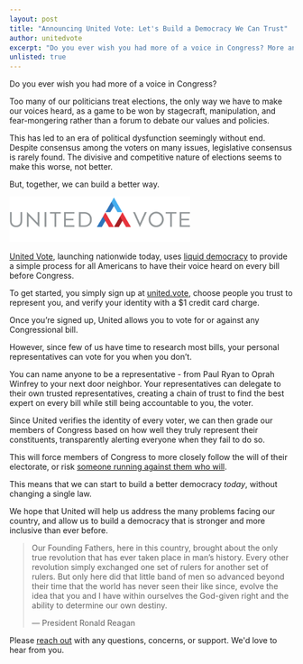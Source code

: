 ```yaml
---
layout: post
title: "Announcing United Vote: Let's Build a Democracy We Can Trust"
author: unitedvote
excerpt: "Do you ever wish you had more of a voice in Congress? More and more of today’s politicians treat elections as a game to be won by stagecraft, manipulation, and fear-mongering rather than a forum to debate our values and policies. But, together, we can build a better way."
unlisted: true
---
```


Do you ever wish you had more of a voice in Congress?

Too many of our politicians treat elections, the only way we have to make our voices heard, as a game to be won by stagecraft, manipulation, and fear-mongering rather than a forum to debate our values and policies.

This has led to an era of political dysfunction seemingly without end. Despite consensus among the voters on many issues, legislative consensus is rarely found. The divisive and competitive nature of elections seems to make this worse, not better.

But, together, we can build a better way.

[<img src="/assets/article_images/2017-11-06-announcing-united-vote/united-vote-logo-100px.png" alt="" style="height: 80px;">](https://united.vote)

[United Vote](https://united.vote), launching nationwide today, uses [liquid democracy](https://blog.united.vote/2016/09/21/what-is-liquid-democracy/) to provide a simple process for all Americans to have their voice heard on every bill before Congress.

To get started, you simply sign up at [united.vote](https://united.vote), choose people you trust to represent you, and verify your identity with a $1 credit card charge.

Once you’re signed up, United allows you to vote for or against any Congressional bill.

However, since few of us have time to research most bills, your personal representatives can vote for you when you don’t.

You can name anyone to be a representative - from Paul Ryan to Oprah Winfrey to your next door neighbor. Your representatives can delegate to their own trusted representatives, creating a chain of trust to find the best expert on every bill while still being accountable to you, the voter.

Since United verifies the identity of every voter, we can then grade our members of Congress based on how well they truly represent their constituents, transparently alerting everyone when they fail to do so.

This will force members of Congress to more closely follow the will of their electorate, or risk [someone running against them who will](https://blog.united.vote/2017/07/04/running-liquid-democracy-candidates/).

This means that we can start to build a better democracy *today*, without changing a single law.

We hope that United will help us address the many problems facing our country, and allow us to build a democracy that is stronger and more inclusive than ever before.

> Our Founding Fathers, here in this country, brought about the only true revolution that has ever taken place in man’s history. Every other revolution simply exchanged one set of rulers for another set of rulers. But only here did that little band of men so advanced beyond their time that the world has never seen their like since, evolve the idea that you and I have within ourselves the God-given right and the ability to determine our own destiny.
>
> — President Ronald Reagan

Please [reach out](mailto:help@united.vote) with any questions, concerns, or support. We'd love to hear from you.
